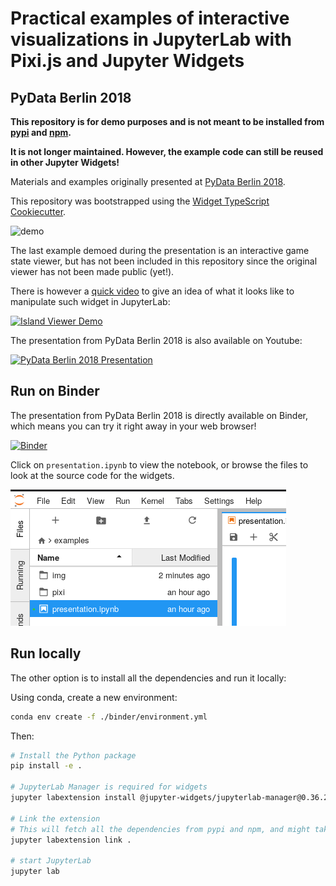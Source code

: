 # Practical examples of interactive visualizations in JupyterLab with Pixi.js and Jupyter Widgets

## PyData Berlin 2018

**This repository is for demo purposes and is not meant to be installed from [pypi](https://pypi.org) and [npm](https://npmjs.org).**

**It is not longer maintained. However, the example code can still be reused in other Jupyter Widgets!**

Materials and examples originally presented at [PyData Berlin 2018](https://pydata.org/berlin2018/schedule/presentation/32/).

This repository was bootstrapped using the [Widget TypeScript Cookiecutter](https://github.com/jupyter-widgets/widget-ts-cookiecutter).

![demo](./examples/img/pixijs-jupyterlab.gif)

The last example demoed during the presentation is an interactive game state viewer, but has not been included in this repository since the original viewer has not been made public (yet!).

There is however a [quick video](https://www.youtube.com/watch?v=RGYFc-cz7nU) to give an idea of what it looks like to manipulate such widget in JupyterLab:

[![Island Viewer Demo](https://img.youtube.com/vi/RGYFc-cz7nU/0.jpg)](https://www.youtube.com/watch?v=RGYFc-cz7nU)

The presentation from PyData Berlin 2018 is also available on Youtube:

[![PyData Berlin 2018 Presentation](https://img.youtube.com/vi/TcuJILbTPZg/0.jpg)](https://www.youtube.com/watch?v=TcuJILbTPZg)

## Run on Binder

The presentation from PyData Berlin 2018 is directly available on Binder, which means you can try it right away in your web browser!

[![Binder](https://img.shields.io/badge/launch-binder-brightgreen.svg)](https://mybinder.org/v2/gh/jtpio/pixijs-jupyter/v1.0?urlpath=lab/tree/examples/presentation.ipynb)

Click on `presentation.ipynb` to view the notebook, or browse the files to look at the source code for the widgets.

![binder](./examples/img/binder.png)

## Run locally

The other option is to install all the dependencies and run it locally:

Using conda, create a new environment:

```bash
conda env create -f ./binder/environment.yml
```

Then:

```bash
# Install the Python package
pip install -e .

# JupyterLab Manager is required for widgets
jupyter labextension install @jupyter-widgets/jupyterlab-manager@0.36.2

# Link the extension
# This will fetch all the dependencies from pypi and npm, and might take a while to finish.
jupyter labextension link .

# start JupyterLab
jupyter lab
```
